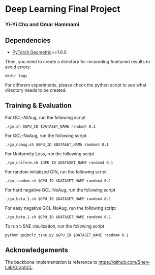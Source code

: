 # Deep Learning Final Project
### Yi-Yi Chu and Omar Hammami

## Dependencies

* [PyTorch Geometric](https://github.com/rusty1s/pytorch_geometric#installation)==1.6.0

Then, you need to create a directory for recoreding finetuned results to avoid errors:

```
mkdir logs
```

For different experiments, please check the python script to see what directory needs to be created.

## Training & Evaluation

For GCL-AllAug, run the following script 
```
./go.sh $GPU_ID $DATASET_NAME random4 0.1
```


For GCL-NoAug, run the following script 
```
./go_noaug.sh $GPU_ID $DATASET_NAME random4 0.1
```

For Uniformity Loss, run the following script 
```
./go_uniform.sh $GPU_ID $DATASET_NAME random4 0.1
```

For random initialized GIN, run the following script 
```
./go_random.sh $GPU_ID $DATASET_NAME random4 0.1
```

For hard negative GCL-NoAug, run the following script 
```
./go_beta_1.sh $GPU_ID $DATASET_NAME random4 0.1
```

For easy negative GCL-NoAug, run the following script 
```
./go_beta_2.sh $GPU_ID $DATASET_NAME random4 0.1
```

To run t-SNE visulization, run the following script 
```
python gsimclr_tsne.py $GPU_ID $DATASET_NAME random4 0.1
```


## Acknowledgements

The backbone implementation is reference to https://github.com/Shen-Lab/GraphCL.
